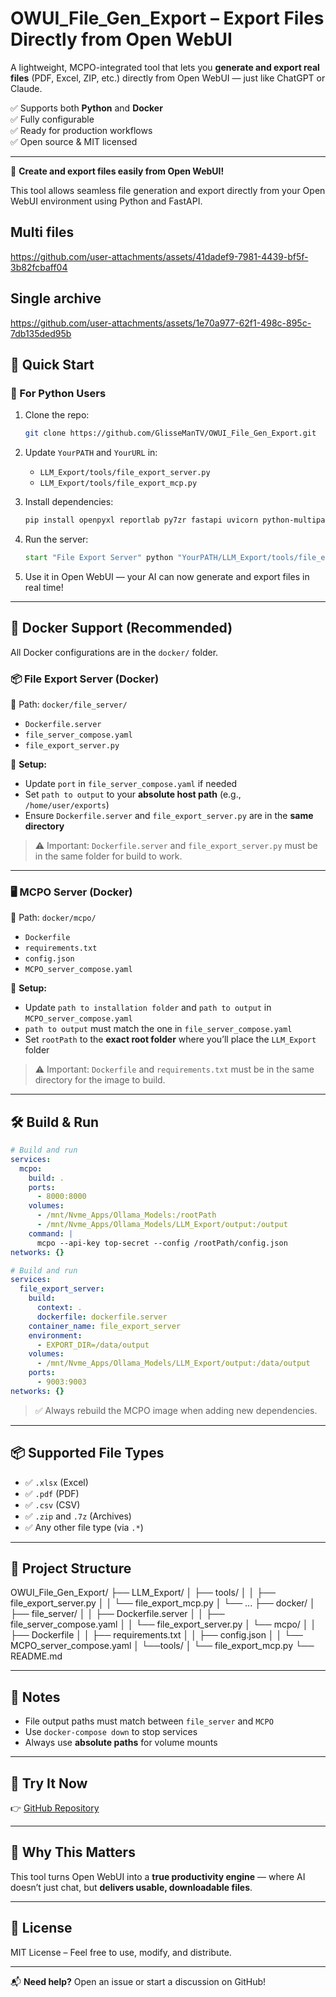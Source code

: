 # OWUI_File_Gen_Export – Export Files Directly from Open WebUI

A lightweight, MCPO-integrated tool that lets you **generate and export real files** (PDF, Excel, ZIP, etc.) directly from Open WebUI — just like ChatGPT or Claude.

✅ Supports both **Python** and **Docker**  
✅ Fully configurable  
✅ Ready for production workflows  
✅ Open source & MIT licensed

---

🚀 **Create and export files easily from Open WebUI!**

This tool allows seamless file generation and export directly from your Open WebUI environment using Python and FastAPI.

## Multi files

https://github.com/user-attachments/assets/41dadef9-7981-4439-bf5f-3b82fcbaff04


## Single archive

https://github.com/user-attachments/assets/1e70a977-62f1-498c-895c-7db135ded95b


## 🚀 Quick Start

### 🔧 For Python Users

1. Clone the repo:
   ```bash
   git clone https://github.com/GlisseManTV/OWUI_File_Gen_Export.git
   ```

2. Update `YourPATH` and `YourURL` in:
   - `LLM_Export/tools/file_export_server.py`
   - `LLM_Export/tools/file_export_mcp.py`

3. Install dependencies:
   ```bash
   pip install openpyxl reportlab py7zr fastapi uvicorn python-multipart mcp
   ```

4. Run the server:
   ```bat
   start "File Export Server" python "YourPATH/LLM_Export/tools/file_export_server.py"
   ```

5. Use it in Open WebUI — your AI can now generate and export files in real time!

---

## 🐳 Docker Support (Recommended)

All Docker configurations are in the `docker/` folder.

### 📦 File Export Server (Docker)

📁 Path: `docker/file_server/`

- `Dockerfile.server`
- `file_server_compose.yaml`
- `file_export_server.py`

🔧 **Setup:**
- Update `port` in `file_server_compose.yaml` if needed
- Set `path to output` to your **absolute host path** (e.g., `/home/user/exports`)
- Ensure `Dockerfile.server` and `file_export_server.py` are in the **same directory**

> ⚠️ Important: `Dockerfile.server` and `file_export_server.py` must be in the same folder for build to work.

---

### 🖥️ MCPO Server (Docker)

📁 Path: `docker/mcpo/`

- `Dockerfile`
- `requirements.txt`
- `config.json`
- `MCPO_server_compose.yaml`

🔧 **Setup:**
- Update `path to installation folder` and `path to output` in `MCPO_server_compose.yaml`
- `path to output` must match the one in `file_server_compose.yaml`
- Set `rootPath` to the **exact root folder** where you’ll place the `LLM_Export` folder

> ⚠️ Important: `Dockerfile` and `requirements.txt` must be in the same directory for the image to build.

---

## 🛠️ Build & Run

```yaml
# Build and run
services:
  mcpo:
    build: .
    ports:
      - 8000:8000
    volumes:
      - /mnt/Nvme_Apps/Ollama_Models:/rootPath
      - /mnt/Nvme_Apps/Ollama_Models/LLM_Export/output:/output
    command: |
      mcpo --api-key top-secret --config /rootPath/config.json
networks: {}
```
```yaml
# Build and run
services:
  file_export_server:
    build:
      context: .
      dockerfile: dockerfile.server
    container_name: file_export_server
    environment:
      - EXPORT_DIR=/data/output
    volumes:
      - /mnt/Nvme_Apps/Ollama_Models/LLM_Export/output:/data/output
    ports:
      - 9003:9003
networks: {}
```

> ✅ Always rebuild the MCPO image when adding new dependencies.

---

## 📦 Supported File Types

- ✅ `.xlsx` (Excel)
- ✅ `.pdf` (PDF)
- ✅ `.csv` (CSV)
- ✅ `.zip` and `.7z` (Archives)
- ✅ Any other file type (via `.*`)

---

## 📂 Project Structure


OWUI_File_Gen_Export/
├── LLM_Export/
│   ├── tools/
│   │   ├── file_export_server.py
│   │   └── file_export_mcp.py
│   └── ...
├── docker/
│   ├── file_server/
│   │   ├── Dockerfile.server
│   │   ├── file_server_compose.yaml
│   │   └── file_export_server.py
│   └── mcpo/
│   │   ├── Dockerfile
│   │   ├── requirements.txt
│   │   ├── config.json
│   │   └── MCPO_server_compose.yaml
│   └──tools/
│        └── file_export_mcp.py
└── README.md


---

## 📌 Notes

- File output paths must match between `file_server` and `MCPO`
- Use `docker-compose down` to stop services
- Always use **absolute paths** for volume mounts

---

## 🔗 Try It Now

👉 [GitHub Repository](https://github.com/GlisseManTV/OWUI_File_Gen_Export)

---

## 🌟 Why This Matters

This tool turns Open WebUI into a **true productivity engine** — where AI doesn’t just chat, but **delivers usable, downloadable files**.

---

## 📄 License

MIT License – Feel free to use, modify, and distribute.

---

📬 **Need help?** Open an issue or start a discussion on GitHub!

